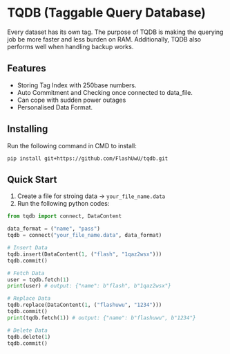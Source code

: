 # TQDB (Taggable Query Database)
Every dataset has its own tag. The purpose of TQDB is making the querying job be more faster and less burden on RAM. Additionally, TQDB also performs well when handling backup works.

## Features
- Storing Tag Index with 250base numbers.
- Auto Commitment and Checking once connected to data_file.
- Can cope with sudden power outages
- Personalised Data Format.

## Installing
Run the following command in CMD to install:
```
pip install git+https://github.com/FlashUwU/tqdb.git
```

## Quick Start
1. Create a file for stroing data -> `your_file_name.data`
2. Run the following python codes:
```python
from tqdb import connect, DataContent

data_format = ("name", "pass")
tqdb = connect("your_file_name.data", data_format)

# Insert Data
tqdb.insert(DataContent(1, ("flash", "1qaz2wsx")))
tqdb.commit()

# Fetch Data
user = tqdb.fetch(1)
print(user) # output: {"name": b"flash", b"1qaz2wsx"}

# Replace Data
tqdb.replace(DataContent(1, ("flashuwu", "1234")))
tqdb.commit()
print(tqdb.fetch(1)) # output: {"name": b"flashuwu", b"1234"}

# Delete Data
tqdb.delete(1)
tqdb.commit()
```